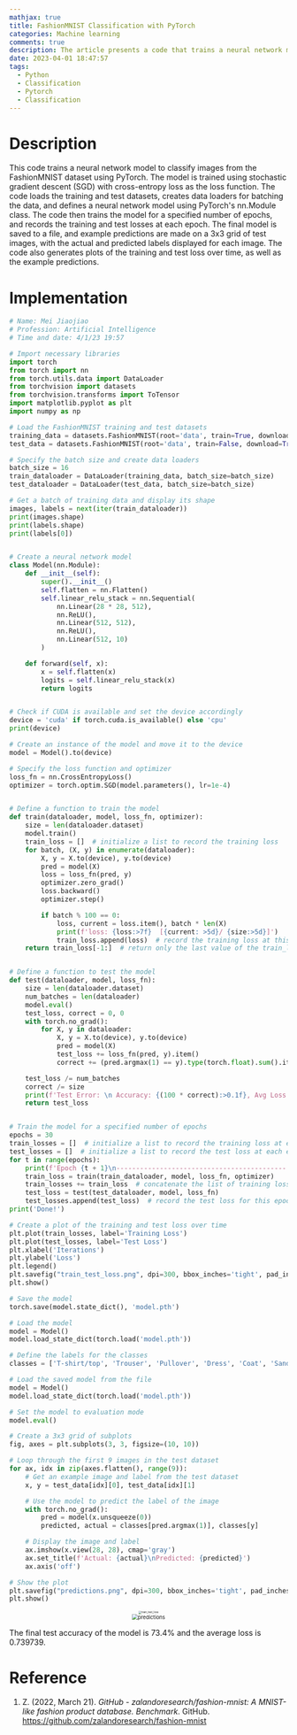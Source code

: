 ```yaml
---
mathjax: true
title: FashionMNIST Classification with PyTorch
categories: Machine learning
comments: true
description: The article presents a code that trains a neural network model to classify images from the FashionMNIST dataset using PyTorch. It covers loading and batching the data, defining the model, training and testing the model, saving and loading the model, and making predictions. The code also generates plots of the training and test loss over time and example predictions. The final test accuracy of the model is 73.4%.
date: 2023-04-01 18:47:57
tags:
  - Python
  - Classification
  - Pytorch
  - Classification
---
```

  
# Description

This code trains a neural network model to classify images from the FashionMNIST dataset using PyTorch. The model is trained using stochastic gradient descent (SGD) with cross-entropy loss as the loss function. The code loads the training and test datasets, creates data loaders for batching the data, and defines a neural network model using PyTorch's nn.Module class. The code then trains the model for a specified number of epochs, and records the training and test losses at each epoch. The final model is saved to a file, and example predictions are made on a 3x3 grid of test images, with the actual and predicted labels displayed for each image. The code also generates plots of the training and test loss over time, as well as the example predictions.

# Implementation
```python
# Name: Mei Jiaojiao
# Profession: Artificial Intelligence
# Time and date: 4/1/23 19:57

# Import necessary libraries
import torch
from torch import nn
from torch.utils.data import DataLoader
from torchvision import datasets
from torchvision.transforms import ToTensor
import matplotlib.pyplot as plt
import numpy as np

# Load the FashionMNIST training and test datasets
training_data = datasets.FashionMNIST(root='data', train=True, download=True, transform=ToTensor())
test_data = datasets.FashionMNIST(root='data', train=False, download=True, transform=ToTensor())

# Specify the batch size and create data loaders
batch_size = 16
train_dataloader = DataLoader(training_data, batch_size=batch_size)
test_dataloader = DataLoader(test_data, batch_size=batch_size)

# Get a batch of training data and display its shape
images, labels = next(iter(train_dataloader))
print(images.shape)
print(labels.shape)
print(labels[0])


# Create a neural network model
class Model(nn.Module):
    def __init__(self):
        super().__init__()
        self.flatten = nn.Flatten()
        self.linear_relu_stack = nn.Sequential(
            nn.Linear(28 * 28, 512),
            nn.ReLU(),
            nn.Linear(512, 512),
            nn.ReLU(),
            nn.Linear(512, 10)
        )

    def forward(self, x):
        x = self.flatten(x)
        logits = self.linear_relu_stack(x)
        return logits


# Check if CUDA is available and set the device accordingly
device = 'cuda' if torch.cuda.is_available() else 'cpu'
print(device)

# Create an instance of the model and move it to the device
model = Model().to(device)

# Specify the loss function and optimizer
loss_fn = nn.CrossEntropyLoss()
optimizer = torch.optim.SGD(model.parameters(), lr=1e-4)


# Define a function to train the model
def train(dataloader, model, loss_fn, optimizer):
    size = len(dataloader.dataset)
    model.train()
    train_loss = []  # initialize a list to record the training loss
    for batch, (X, y) in enumerate(dataloader):
        X, y = X.to(device), y.to(device)
        pred = model(X)
        loss = loss_fn(pred, y)
        optimizer.zero_grad()
        loss.backward()
        optimizer.step()

        if batch % 100 == 0:
            loss, current = loss.item(), batch * len(X)
            print(f'loss: {loss:>7f}  [{current: >5d}/ {size:>5d}]')
            train_loss.append(loss)  # record the training loss at this iteration
    return train_loss[-1:]  # return only the last value of the train_loss list


# Define a function to test the model
def test(dataloader, model, loss_fn):
    size = len(dataloader.dataset)
    num_batches = len(dataloader)
    model.eval()
    test_loss, correct = 0, 0
    with torch.no_grad():
        for X, y in dataloader:
            X, y = X.to(device), y.to(device)
            pred = model(X)
            test_loss += loss_fn(pred, y).item()
            correct += (pred.argmax(1) == y).type(torch.float).sum().item()

    test_loss /= num_batches
    correct /= size
    print(f'Test Error: \n Accuracy: {(100 * correct):>0.1f}, Avg Loss: {test_loss:>8f}\n')
    return test_loss


# Train the model for a specified number of epochs
epochs = 30
train_losses = []  # initialize a list to record the training loss at each epoch
test_losses = []  # initialize a list to record the test loss at each epoch
for t in range(epochs):
    print(f'Epoch {t + 1}\n-------------------------------------------')
    train_loss = train(train_dataloader, model, loss_fn, optimizer)
    train_losses += train_loss  # concatenate the list of training losses from this epoch
    test_loss = test(test_dataloader, model, loss_fn)
    test_losses.append(test_loss)  # record the test loss for this epoch
print('Done!')

# Create a plot of the training and test loss over time
plt.plot(train_losses, label='Training Loss')
plt.plot(test_losses, label='Test Loss')
plt.xlabel('Iterations')
plt.ylabel('Loss')
plt.legend()
plt.savefig("train_test_loss.png", dpi=300, bbox_inches='tight', pad_inches=0.1, transparent=True)
plt.show()

# Save the model
torch.save(model.state_dict(), 'model.pth')

# Load the model
model = Model()
model.load_state_dict(torch.load('model.pth'))

# Define the labels for the classes
classes = ['T-shirt/top', 'Trouser', 'Pullover', 'Dress', 'Coat', 'Sandal', 'Shirt', 'Sneaker', 'Bag', 'Ankle boot']

# Load the saved model from the file
model = Model()
model.load_state_dict(torch.load('model.pth'))

# Set the model to evaluation mode
model.eval()

# Create a 3x3 grid of subplots
fig, axes = plt.subplots(3, 3, figsize=(10, 10))

# Loop through the first 9 images in the test dataset
for ax, idx in zip(axes.flatten(), range(9)):
    # Get an example image and label from the test dataset
    x, y = test_data[idx][0], test_data[idx][1]

    # Use the model to predict the label of the image
    with torch.no_grad():
        pred = model(x.unsqueeze(0))
        predicted, actual = classes[pred.argmax(1)], classes[y]

    # Display the image and label
    ax.imshow(x.view(28, 28), cmap='gray')
    ax.set_title(f'Actual: {actual}\nPredicted: {predicted}')
    ax.axis('off')

# Show the plot
plt.savefig("predictions.png", dpi=300, bbox_inches='tight', pad_inches=0.1, transparent=True)
plt.show()
```

<div style="text-align:center"><img src="FashionMNIST-Classification-with-PyTorch-Training-and-Testing-with-Loss-Plotting/train_test_loss.png" alt="train_test_loss" style="zoom:33%;" /></div> 

<div style="text-align:center">     <img src="FashionMNIST-Classification-with-PyTorch-Training-and-Testing-with-Loss-Plotting/predictions.png" alt="predictions" style="zoom:67%;" /> </div>

The final test accuracy of the model is 73.4% and the average loss is 0.739739.

# Reference

1. Z. (2022, March 21). *GitHub - zalandoresearch/fashion-mnist: A MNIST-like fashion product database. Benchmark*. GitHub. https://github.com/zalandoresearch/fashion-mnist











